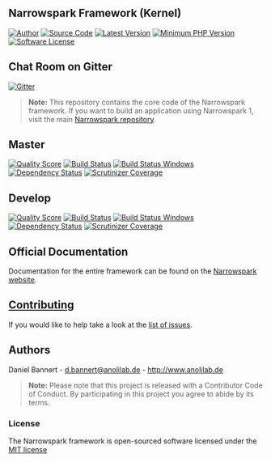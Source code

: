 ## Narrowspark Framework (Kernel)

[![Author](http://img.shields.io/badge/author-@anolilab-blue.svg?style=flat-square)](https://twitter.com/anolilab)
[![Source Code](http://img.shields.io/badge/source-narrowspark/narrowspark-blue.svg?style=flat-square)](https://github.com/narrowspark/narrowspark)
[![Latest Version](https://img.shields.io/packagist/v/narrowspark/framework.svg?style=flat-square)](https://github.com/narrowspark/framework/releases)
[![Minimum PHP Version](https://img.shields.io/badge/php-%5E7.1.0-8892BF.svg?style=flat-square)](https://php.net/)
[![Software License](https://img.shields.io/badge/license-MIT-brightgreen.svg?style=flat-square)](LICENSE)

## Chat Room on Gitter
[![Gitter](https://badges.gitter.im/Join%20Chat.svg)](https://gitter.im/narrowspark/framework?utm_source=badge&utm_medium=badge&utm_campaign=pr-badge)

> **Note:** This repository contains the core code of the Narrowspark framework. If you want to build an application using Narrowspark 1, visit the main [Narrowspark repository](https://github.com/narrowspark/narrowspark).

## Master

[![Quality Score](https://img.shields.io/scrutinizer/g/narrowspark/framework.svg?style=flat-square)](https://scrutinizer-ci.com/g/narrowspark/framework/code-structure/master)
[![Build Status](https://api.travis-ci.org/narrowspark/framework.svg?branch=master&style=flat-square)](https://travis-ci.org/narrowspark/framework)
[![Build Status Windows](https://ci.appveyor.com/api/projects/status/github/narrowspark/framework?branch=master&svg=true)](https://ci.appveyor.com/project/prisis/framework/branch/master)
[![Dependency Status](https://www.versioneye.com/user/projects/5559f43153da1f2ba400042c/badge.svg?style=flat)](https://www.versioneye.com/user/projects/5559f43153da1f2ba400042c)
[![Scrutinizer Coverage](https://img.shields.io/scrutinizer/coverage/g/narrowspark/framework/master.svg?style=flat-square)](https://scrutinizer-ci.com/g/narrowspark/framework)

## Develop

[![Quality Score](https://img.shields.io/scrutinizer/g/narrowspark/framework/develop.svg?style=flat-square)](https://scrutinizer-ci.com/g/narrowspark/framework/code-structure/develop)
[![Build Status](https://travis-ci.org/narrowspark/framework.svg?branch=develop&style=flat-square)](https://travis-ci.org/narrowspark/framework)
[![Build Status Windows](https://ci.appveyor.com/api/projects/status/github/narrowspark/framework?branch=develop&svg=true)](https://ci.appveyor.com/project/prisis/framework/branch/develop)
[![Dependency Status](https://www.versioneye.com/user/projects/5559f479c0f259745500008b/badge.svg?style=flat)](https://www.versioneye.com/user/projects/5559f479c0f259745500008b)
[![Scrutinizer Coverage](https://img.shields.io/scrutinizer/coverage/g/narrowspark/framework/develop.svg?style=flat-square)](https://scrutinizer-ci.com/g/narrowspark/framework)

## Official Documentation

Documentation for the entire framework can be found on the [Narrowspark website](http://narrowspark.de).

## [Contributing](CONTRIBUTING.md)

If you would like to help take a look at the [list of issues](http://github.com/narrowspark/framework/issues).

## Authors

Daniel Bannert - <d.bannert@anolilab.de> - <http://www.anolilab.de><br />

> **Note:** Please note that this project is released with a Contributor Code of Conduct. By participating in this project you agree to abide by its terms.

### License

The Narrowspark framework is open-sourced software licensed under the [MIT license](http://opensource.org/licenses/MIT)
